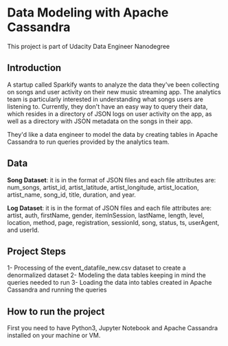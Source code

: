 # Data Modeling with Apache Cassandra 

This project is part of Udacity Data Engineer Nanodegree

## Introduction

A startup called Sparkify wants to analyze the data they've been collecting on songs and user activity on their new music streaming app. The analytics team is particularly interested in understanding what songs users are listening to. Currently, they don't have an easy way to query their data, which resides in a directory of JSON logs on user activity on the app, as well as a directory with JSON metadata on the songs in their app.

They'd like a data engineer to model the data by creating tables in Apache Cassandra to run queries provided by the analytics team.

## Data

**Song Dataset**: it is in the format of JSON files and each file attributes are: num_songs, artist_id, artist_latitude, artist_longitude, artist_location, artist_name, song_id, title, duration, and year.

**Log Dataset**: it is in the format of JSON files and each file attributes are: artist, auth, firstName, gender, itemInSession, lastName, length, level, location, method, page, registration, sessionId, song, status, ts, userAgent, and userId.

## Project Steps

1- Processing of the event_datafile_new.csv dataset to create a denormalized dataset
2- Modeling the data tables keeping in mind the queries needed to run
3- Loading the data into tables created in Apache Cassandra and running the queries


## How to run the project

First you need to have Python3, Jupyter Notebook and Apache Cassandra installed on your machine or VM.